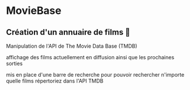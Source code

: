 # MovieBase

## Création d'un annuaire de films 🍿  

Manipulation de l'API de  The Movie Data Base (TMDB) 

affichage des films actuellement en diffusion  ainsi que les prochaines sorties 

mis en place d'une barre de recherche pour pouvoir rechercher n'importe quelle films répertoriez dans l'API TMDB
